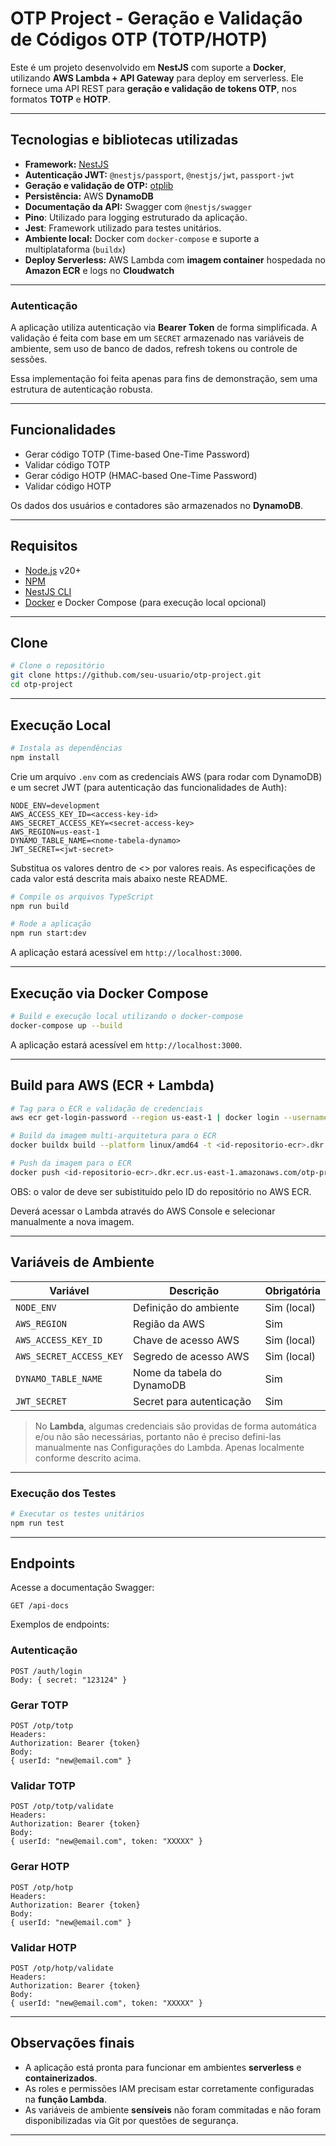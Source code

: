 # OTP Project - Geração e Validação de Códigos OTP (TOTP/HOTP)

Este é um projeto desenvolvido em **NestJS** com suporte a **Docker**, utilizando **AWS Lambda + API Gateway** para deploy em serverless. Ele fornece uma API REST para **geração e validação de tokens OTP**, nos formatos **TOTP** e **HOTP**.

---

## Tecnologias e bibliotecas utilizadas

- **Framework:** [NestJS](https://nestjs.com/)
- **Autenticação JWT:** `@nestjs/passport`, `@nestjs/jwt`, `passport-jwt`
- **Geração e validação de OTP:** [otplib](https://github.com/yeojz/otplib)
- **Persistência:** AWS **DynamoDB**
- **Documentação da API:** Swagger com `@nestjs/swagger`
- **Pino**: Utilizado para logging estruturado da aplicação.
- **Jest**: Framework utilizado para testes unitários.
- **Ambiente local:** Docker com `docker-compose` e suporte a multiplataforma (`buildx`)
- **Deploy Serverless:** AWS Lambda com **imagem container** hospedada no **Amazon ECR** e logs no **Cloudwatch**

---

### Autenticação

A aplicação utiliza autenticação via **Bearer Token** de forma simplificada. A validação é feita com base em um `SECRET` armazenado nas variáveis de ambiente, sem uso de banco de dados, refresh tokens ou controle de sessões. 

Essa implementação foi feita apenas para fins de demonstração, sem uma estrutura de autenticação robusta.

---

## Funcionalidades

- Gerar código TOTP (Time-based One-Time Password)
- Validar código TOTP
- Gerar código HOTP (HMAC-based One-Time Password)
- Validar código HOTP

Os dados dos usuários e contadores são armazenados no **DynamoDB**.

---

## Requisitos

- [Node.js](https://nodejs.org/) v20+
- [NPM](https://www.npmjs.com/)
- [NestJS CLI](https://docs.nestjs.com/cli/overview)
- [Docker](https://www.docker.com/) e Docker Compose (para execução local opcional)

---

## Clone

```bash
# Clone o repositório
git clone https://github.com/seu-usuario/otp-project.git
cd otp-project
```

---

## Execução Local 

```bash
# Instala as dependências
npm install
```

Crie um arquivo `.env` com as credenciais AWS (para rodar com DynamoDB) e um secret JWT (para autenticação das funcionalidades de Auth):

```env
NODE_ENV=development
AWS_ACCESS_KEY_ID=<access-key-id>
AWS_SECRET_ACCESS_KEY=<secret-access-key>
AWS_REGION=us-east-1
DYNAMO_TABLE_NAME=<nome-tabela-dynamo>
JWT_SECRET=<jwt-secret>
```
Substitua os valores dentro de <> por valores reais. 
As especificações de cada valor está descrita mais abaixo neste README.

```bash
# Compile os arquivos TypeScript
npm run build
```

```bash
# Rode a aplicação
npm run start:dev
```

A aplicação estará acessível em `http://localhost:3000`.

---

## Execução via Docker Compose

```bash
# Build e execução local utilizando o docker-compose
docker-compose up --build
```

A aplicação estará acessível em `http://localhost:3000`.

---

## Build para AWS (ECR + Lambda)

```bash
# Tag para o ECR e validação de credenciais
aws ecr get-login-password --region us-east-1 | docker login --username AWS --password-stdin <id-repositorio-ecr>.dkr.ecr.us-east-1.amazonaws.com

# Build da imagem multi-arquitetura para o ECR
docker buildx build --platform linux/amd64 -t <id-repositorio-ecr>.dkr.ecr.us-east-1.amazonaws.com/otp-project:latest --load .

# Push da imagem para o ECR
docker push <id-repositorio-ecr>.dkr.ecr.us-east-1.amazonaws.com/otp-project:latest
```

OBS: o valor de <id-repositorio-ecr> deve ser subistituído pelo ID do repositório no AWS ECR.

Deverá acessar o Lambda através do AWS Console e selecionar manualmente a nova imagem.

---

## Variáveis de Ambiente

| Variável                | Descrição                  | Obrigatória         |
| ----------------------- | -------------------------- | ------------------- |
| `NODE_ENV`              | Definição do ambiente      | Sim         (local) |
| `AWS_REGION`            | Região da AWS              | Sim                 |
| `AWS_ACCESS_KEY_ID`     | Chave de acesso AWS        | Sim         (local) |
| `AWS_SECRET_ACCESS_KEY` | Segredo de acesso AWS      | Sim         (local) |
| `DYNAMO_TABLE_NAME`     | Nome da tabela do DynamoDB | Sim                 |
| `JWT_SECRET`            | Secret para autenticação   | Sim                 |

> No **Lambda**, algumas credenciais são providas de forma automática e/ou não são necessárias, portanto não é preciso defini-las manualmente nas Configurações do Lambda. Apenas localmente conforme descrito acima.

---

### Execução dos Testes

```bash
# Executar os testes unitários
npm run test
```

---

## Endpoints

Acesse a documentação Swagger:

```
GET /api-docs
```

Exemplos de endpoints:

### Autenticação

```
POST /auth/login
Body: { secret: "123124" }
```

### Gerar TOTP

```
POST /otp/totp
Headers:
Authorization: Bearer {token}
Body: 
{ userId: "new@email.com" }
```

### Validar TOTP

```
POST /otp/totp/validate
Headers:
Authorization: Bearer {token}
Body: 
{ userId: "new@email.com", token: "XXXXX" }
```

### Gerar HOTP

```
POST /otp/hotp
Headers:
Authorization: Bearer {token}
Body: 
{ userId: "new@email.com" }
```

### Validar HOTP

```
POST /otp/hotp/validate
Headers:
Authorization: Bearer {token}
Body: 
{ userId: "new@email.com", token: "XXXXX" }
```

---

## Observações finais

- A aplicação está pronta para funcionar em ambientes **serverless** e **containerizados**.
- As roles e permissões IAM precisam estar corretamente configuradas na **função Lambda**.
- As variáveis de ambiente **sensíveis** não foram commitadas e não foram disponibilizadas via Git por questões de segurança.

---


